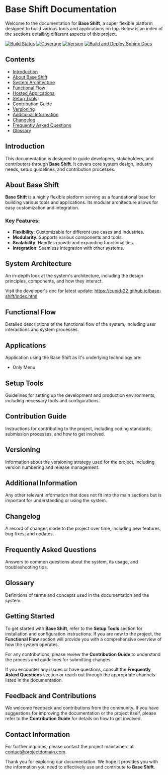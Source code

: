 # Base Shift Documentation

Welcome to the documentation for **Base Shift**, a super flexible platform designed to build various tools and applications on top. Below is an index of the sections detailing different aspects of this project.

[![Build Status](https://img.shields.io/github/workflow/status/username/repository/CI)](https://github.com/username/repository/actions) 
[![Coverage](https://img.shields.io/codecov/c/github/username/repository)](https://codecov.io/github/username/repository) 
[![Version](https://img.shields.io/github/v/release/username/repository)](https://github.com/username/repository/releases)
[![Build and Deploy Sphinx Docs](https://github.com/cupid-22/base-shift/actions/workflows/deploy-docs.yml/badge.svg)](https://github.com/cupid-22/base-shift/actions/workflows/deploy-docs.yml)

## Contents

- [Introduction](#introduction)
- [About Base Shift](#about-base-shift)
- [System Architecture](#system-architecture)
- [Functional Flow](#functional-flow)
- [Hosted Applications](#applications)
- [Setup Tools](#setup-tools)
- [Contribution Guide](#contribution-guide)
- [Versioning](#versioning)
- [Additional Information](#additional-information)
- [Changelog](#changelog)
- [Frequently Asked Questions](#frequently-asked-questions)
- [Glossary](#glossary)

## Introduction

This documentation is designed to guide developers, stakeholders, and contributors through **Base Shift**. It covers core system design, industry needs, setup guidelines, and contribution processes.

## About Base Shift

**Base Shift** is a highly flexible platform serving as a foundational base for building various tools and applications. Its modular architecture allows for easy customization and integration.

### Key Features:
- **Flexibility**: Customizable for different use cases and industries.
- **Modularity**: Supports various components and tools.
- **Scalability**: Handles growth and expanding functionalities.
- **Integration**: Seamless integration with other systems.

## System Architecture

An in-depth look at the system's architecture, including the design principles, components, and how they interact.

Visit the developer's doc for latest update: https://cupid-22.github.io/base-shift/index.html

## Functional Flow

Detailed descriptions of the functional flow of the system, including user interactions and system processes.

## Applications

Application using the Base Shift as it's underlying technology are:
- Only Menu

## Setup Tools

Guidelines for setting up the development and production environments, including necessary tools and configurations.

## Contribution Guide

Instructions for contributing to the project, including coding standards, submission processes, and how to get involved.

## Versioning

Information about the versioning strategy used for the project, including version numbering and release management.

## Additional Information

Any other relevant information that does not fit into the main sections but is important for understanding or using the system.

## Changelog

A record of changes made to the project over time, including new features, bug fixes, and updates.

## Frequently Asked Questions

Answers to common questions about the system, its usage, and troubleshooting tips.

## Glossary

Definitions of terms and concepts used in the documentation and the system.

## Getting Started

To get started with **Base Shift**, refer to the **Setup Tools** section for installation and configuration instructions. If you are new to the project, the **Functional Flow** section will provide you with a comprehensive overview of how the system operates.

For any contributions, please review the **Contribution Guide** to understand the process and guidelines for submitting changes.

If you encounter any issues or have questions, consult the **Frequently Asked Questions** section or reach out through the appropriate channels listed in the documentation.

## Feedback and Contributions

We welcome feedback and contributions from the community. If you have suggestions for improving the documentation or the project itself, please refer to the **Contribution Guide** for details on how to get involved.

## Contact Information

For further inquiries, please contact the project maintainers at [contact@projectdomain.com](mailto:contact@projectdomain.com).

Thank you for exploring our documentation. We hope it provides you with the information you need to effectively use and contribute to **Base Shift**.
